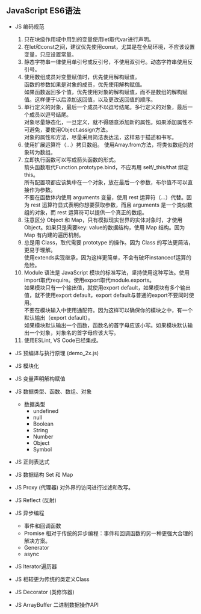 ## JavaScript ES6语法

+ JS 编码规范
  1. 只在块级作用域中用到的变量使用let取代var进行声明。
  2. 在let和const之间，建议优先使用const，尤其是在全局环境，不应该设置变量，只应设置常量。
  3. 静态字符串一律使用单引号或反引号，不使用双引号。动态字符串使用反引号。
  4. 使用数组成员对变量赋值时，优先使用解构赋值。  
     函数的参数如果是对象的成员，优先使用解构赋值。  
     如果函数返回多个值，优先使用对象的解构赋值，而不是数组的解构赋值。这样便于以后添加返回值，以及更改返回值的顺序。
  5. 单行定义的对象，最后一个成员不以逗号结尾。多行定义的对象，最后一个成员以逗号结尾。  
     对象尽量静态化，一旦定义，就不得随意添加新的属性。如果添加属性不可避免，要使用Object.assign方法。  
     对象的属性和方法，尽量采用简洁表达法，这样易于描述和书写。  
  6. 使用扩展运算符（...）拷贝数组。
     使用Array.from方法，将类似数组的对象转为数组。
  7. 立即执行函数可以写成箭头函数的形式。  
     箭头函数取代Function.prototype.bind，不应再用 self/_this/that 绑定 this。  
     所有配置项都应该集中在一个对象，放在最后一个参数，布尔值不可以直接作为参数。  
     不要在函数体内使用 arguments 变量，使用 rest 运算符（...）代替。因为 rest 运算符显式表明你想要获取参数，而且 arguments 是一个类似数组的对象，而 rest 运算符可以提供一个真正的数组。  
  8. 注意区分 Object 和 Map，只有模拟现实世界的实体对象时，才使用 Object。如果只是需要key: value的数据结构，使用 Map 结构。因为 Map 有内建的遍历机制。  
  9. 总是用 Class，取代需要 prototype 的操作。因为 Class 的写法更简洁，更易于理解。  
     使用extends实现继承，因为这样更简单，不会有破坏instanceof运算的危险。  
  10. Module 语法是 JavaScript 模块的标准写法，坚持使用这种写法。使用import取代require。使用export取代module.exports。  
      如果模块只有一个输出值，就使用export default，如果模块有多个输出值，就不使用export default，export default与普通的export不要同时使用。  
      不要在模块输入中使用通配符。因为这样可以确保你的模块之中，有一个默认输出（export default）。  
      如果模块默认输出一个函数，函数名的首字母应该小写。如果模块默认输出一个对象，对象名的首字母应该大写。  
  11. 使用ESLint, VS Code已经集成。

+ JS 预编译与执行原理 (demo_2x.js)

+ JS 模块化

+ JS 变量声明解构赋值

+ JS 数据类型、函数、数组、对象
  - 数据类型 
    * undefined
    * null
    * Boolean
    * String
    * Number
    * Object
    * Symbol

+ JS 正则表达式

+ JS 数据结构 Set 和 Map

+ JS Proxy (代理器)
  对外界的访问进行过滤和改写。

+ JS Reflect (反射)

+ JS 异步编程
  - 事件和回调函数
  - Promise 
    相对于传统的异步编程：事件和回调函数的另一种更强大合理的解决方案。
  - Generator
  - async

+ JS Iterator遍历器

+ JS 相较更为传统的类定义Class

+ JS Decorator (类修饰器)

+ JS ArrayBuffer 二进制数据操作API